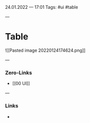 24.01.2022 — 17:01
Tags: #ui #table

—
# Table

![[Pasted image 20220124174624.png]]

—
### Zero-Links
- [[00 UI]]

—
### Links
- 